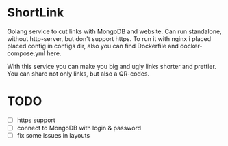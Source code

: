 # ShortLink
Golang service to cut links with MongoDB and website. Can run standalone, without http-server, but don't support https. 
To run it with nginx i placed placed config in configs dir, also you can find Dockerfile and docker-compose.yml here.

With this service you can make you big and ugly links shorter and prettier. You can share not only links, but also a QR-codes.

# TODO

- [ ] https support
- [ ] connect to MongoDB with login & password
- [ ] fix some issues in layouts
